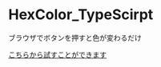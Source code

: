 # HexColor_TypeScirpt
ブラウザでボタンを押すと色が変わるだけ

[こちらから試すことができます](https://takabatake2911.github.io/HexColor_TypeScirpt/dist/)
